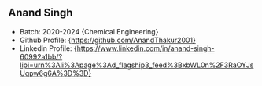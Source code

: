 ## Anand Singh
- Batch: 2020-2024 {Chemical Engineering}
- Github Profile: {https://github.com/AnandThakur2001}
- Linkedin Profile: {https://www.linkedin.com/in/anand-singh-60992a1bb/?lipi=urn%3Ali%3Apage%3Ad_flagship3_feed%3BxbWL0n%2F3RaOYJsUqpw6g6A%3D%3D}
